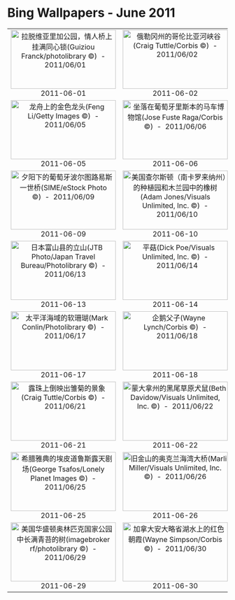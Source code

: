 # Bing Wallpapers - June 2011

| | | | |
|:-------------------------:|:-------------------------:|:-------------------------:|:-------------------------:|
| <a href="https://bing.ee123.net/img/cn/fhd/2011/06/01.jpg" target="_blank"><img src="https://bing.ee123.net/img/cn/fhd/2011/06/01.jpg" width="240" height="135" alt="拉脱维亚里加公园，情人桥上挂满同心锁(Guiziou Franck/photolibrary ©)  -  2011/06/01" title="拉脱维亚里加公园，情人桥上挂满同心锁(Guiziou Franck/photolibrary ©)  -  2011/06/01"></a><br>2011-06-01<br> | <a href="https://bing.ee123.net/img/cn/fhd/2011/06/02.jpg" target="_blank"><img src="https://bing.ee123.net/img/cn/fhd/2011/06/02.jpg" width="240" height="135" alt="俄勒冈州的哥伦比亚河峡谷(Craig Tuttle/Corbis ©)  -  2011/06/02" title="俄勒冈州的哥伦比亚河峡谷(Craig Tuttle/Corbis ©)  -  2011/06/02"></a><br>2011-06-02<br> | <a href="https://bing.ee123.net/img/cn/fhd/2011/06/03.jpg" target="_blank"><img src="https://bing.ee123.net/img/cn/fhd/2011/06/03.jpg" width="240" height="135" alt="澳大利亚爱丽斯泉附近的热气球(Jake Warga/DanitaDelimont.com ©)  -  2011/06/03" title="澳大利亚爱丽斯泉附近的热气球(Jake Warga/DanitaDelimont.com ©)  -  2011/06/03"></a><br>2011-06-03<br> | <a href="https://bing.ee123.net/img/cn/fhd/2011/06/04.jpg" target="_blank"><img src="https://bing.ee123.net/img/cn/fhd/2011/06/04.jpg" width="240" height="135" alt="巴西里约热内卢的瓜纳巴拉湾(SIME/eStock Photo ©)  -  2011/06/04" title="巴西里约热内卢的瓜纳巴拉湾(SIME/eStock Photo ©)  -  2011/06/04"></a><br>2011-06-04<br> |
| <a href="https://bing.ee123.net/img/cn/fhd/2011/06/05.jpg" target="_blank"><img src="https://bing.ee123.net/img/cn/fhd/2011/06/05.jpg" width="240" height="135" alt="龙舟上的金色龙头(Feng Li/Getty Images ©)  -  2011/06/05" title="龙舟上的金色龙头(Feng Li/Getty Images ©)  -  2011/06/05"></a><br>2011-06-05<br> | <a href="https://bing.ee123.net/img/cn/fhd/2011/06/06.jpg" target="_blank"><img src="https://bing.ee123.net/img/cn/fhd/2011/06/06.jpg" width="240" height="135" alt="坐落在葡萄牙里斯本的马车博物馆(Jose Fuste Raga/Corbis ©)  -  2011/06/06" title="坐落在葡萄牙里斯本的马车博物馆(Jose Fuste Raga/Corbis ©)  -  2011/06/06"></a><br>2011-06-06<br> | <a href="https://bing.ee123.net/img/cn/fhd/2011/06/07.jpg" target="_blank"><img src="https://bing.ee123.net/img/cn/fhd/2011/06/07.jpg" width="240" height="135" alt="兰花和螳螂(Francesco Tomasinelli/Visuals Unlimited, Inc. ©)  -  2011/06/07" title="兰花和螳螂(Francesco Tomasinelli/Visuals Unlimited, Inc. ©)  -  2011/06/07"></a><br>2011-06-07<br> | <a href="https://bing.ee123.net/img/cn/fhd/2011/06/08.jpg" target="_blank"><img src="https://bing.ee123.net/img/cn/fhd/2011/06/08.jpg" width="240" height="135" alt="水母(SSC/SuperStock ©)  -  2011/06/08" title="水母(SSC/SuperStock ©)  -  2011/06/08"></a><br>2011-06-08<br> |
| <a href="https://bing.ee123.net/img/cn/fhd/2011/06/09.jpg" target="_blank"><img src="https://bing.ee123.net/img/cn/fhd/2011/06/09.jpg" width="240" height="135" alt="夕阳下的葡萄牙波尔图路易斯一世桥(SIME/eStock Photo ©)  -  2011/06/09" title="夕阳下的葡萄牙波尔图路易斯一世桥(SIME/eStock Photo ©)  -  2011/06/09"></a><br>2011-06-09<br> | <a href="https://bing.ee123.net/img/cn/fhd/2011/06/10.jpg" target="_blank"><img src="https://bing.ee123.net/img/cn/fhd/2011/06/10.jpg" width="240" height="135" alt="美国查尔斯顿（南卡罗来纳州）的种植园和木兰园中的橡树(Adam Jones/Visuals Unlimited, Inc. ©)  -  2011/06/10" title="美国查尔斯顿（南卡罗来纳州）的种植园和木兰园中的橡树(Adam Jones/Visuals Unlimited, Inc. ©)  -  2011/06/10"></a><br>2011-06-10<br> | <a href="https://bing.ee123.net/img/cn/fhd/2011/06/11.jpg" target="_blank"><img src="https://bing.ee123.net/img/cn/fhd/2011/06/11.jpg" width="240" height="135" alt="在日本北海道拍摄到的金翅雀(Tohoku Color Agency/Japan Images/Getty Images ©)  -  2011/06/11" title="在日本北海道拍摄到的金翅雀(Tohoku Color Agency/Japan Images/Getty Images ©)  -  2011/06/11"></a><br>2011-06-11<br> | <a href="https://bing.ee123.net/img/cn/fhd/2011/06/12.jpg" target="_blank"><img src="https://bing.ee123.net/img/cn/fhd/2011/06/12.jpg" width="240" height="135" alt="从宇宙国际空间站拍到的太平洋上的日落(NASA - digital version copyright/Science Faction/Corbis ©)  -  2011/06/12" title="从宇宙国际空间站拍到的太平洋上的日落(NASA - digital version copyright/Science Faction/Corbis ©)  -  2011/06/12"></a><br>2011-06-12<br> |
| <a href="https://bing.ee123.net/img/cn/fhd/2011/06/13.jpg" target="_blank"><img src="https://bing.ee123.net/img/cn/fhd/2011/06/13.jpg" width="240" height="135" alt="日本富山县的立山(JTB Photo/Japan Travel Bureau/Photolibrary ©)  -  2011/06/13" title="日本富山县的立山(JTB Photo/Japan Travel Bureau/Photolibrary ©)  -  2011/06/13"></a><br>2011-06-13<br> | <a href="https://bing.ee123.net/img/cn/fhd/2011/06/14.jpg" target="_blank"><img src="https://bing.ee123.net/img/cn/fhd/2011/06/14.jpg" width="240" height="135" alt="平菇(Dick Poe/Visuals Unlimited, Inc. ©)  -  2011/06/14" title="平菇(Dick Poe/Visuals Unlimited, Inc. ©)  -  2011/06/14"></a><br>2011-06-14<br> | <a href="https://bing.ee123.net/img/cn/fhd/2011/06/15.jpg" target="_blank"><img src="https://bing.ee123.net/img/cn/fhd/2011/06/15.jpg" width="240" height="135" alt="美国德克萨斯州的沃斯堡现代美术馆(Wes Thompson/Corbis ©)  -  2011/06/15" title="美国德克萨斯州的沃斯堡现代美术馆(Wes Thompson/Corbis ©)  -  2011/06/15"></a><br>2011-06-15<br> | <a href="https://bing.ee123.net/img/cn/fhd/2011/06/16.jpg" target="_blank"><img src="https://bing.ee123.net/img/cn/fhd/2011/06/16.jpg" width="240" height="135" alt="在日本长野县拍摄到的大苇莺(JTB Photo/Japan Travel Bureau/Photolibrary ©)  -  2011/06/16" title="在日本长野县拍摄到的大苇莺(JTB Photo/Japan Travel Bureau/Photolibrary ©)  -  2011/06/16"></a><br>2011-06-16<br> |
| <a href="https://bing.ee123.net/img/cn/fhd/2011/06/17.jpg" target="_blank"><img src="https://bing.ee123.net/img/cn/fhd/2011/06/17.jpg" width="240" height="135" alt="太平洋海域的软珊瑚(Mark Conlin/Photolibrary ©)  -  2011/06/17" title="太平洋海域的软珊瑚(Mark Conlin/Photolibrary ©)  -  2011/06/17"></a><br>2011-06-17<br> | <a href="https://bing.ee123.net/img/cn/fhd/2011/06/18.jpg" target="_blank"><img src="https://bing.ee123.net/img/cn/fhd/2011/06/18.jpg" width="240" height="135" alt="企鹅父子(Wayne Lynch/Corbis ©)  -  2011/06/18" title="企鹅父子(Wayne Lynch/Corbis ©)  -  2011/06/18"></a><br>2011-06-18<br> | <a href="https://bing.ee123.net/img/cn/fhd/2011/06/19.jpg" target="_blank"><img src="https://bing.ee123.net/img/cn/fhd/2011/06/19.jpg" width="240" height="135" alt="日本北海道的泷上芝樱公园(JTB Photo/Japan Travel Bureau/Photolibrary ©)  -  2011/06/19" title="日本北海道的泷上芝樱公园(JTB Photo/Japan Travel Bureau/Photolibrary ©)  -  2011/06/19"></a><br>2011-06-19<br> | <a href="https://bing.ee123.net/img/cn/fhd/2011/06/20.jpg" target="_blank"><img src="https://bing.ee123.net/img/cn/fhd/2011/06/20.jpg" width="240" height="135" alt="夏蝉 -- Mike Price/Oxford Scientific(OSF)/Photolibrary ©)  -  2011/06/20" title="夏蝉 -- Mike Price/Oxford Scientific(OSF)/Photolibrary ©)  -  2011/06/20"></a><br>2011-06-20<br> |
| <a href="https://bing.ee123.net/img/cn/fhd/2011/06/21.jpg" target="_blank"><img src="https://bing.ee123.net/img/cn/fhd/2011/06/21.jpg" width="240" height="135" alt="露珠上倒映出雏菊的景象(Craig Tuttle/Corbis ©)  -  2011/06/21" title="露珠上倒映出雏菊的景象(Craig Tuttle/Corbis ©)  -  2011/06/21"></a><br>2011-06-21<br> | <a href="https://bing.ee123.net/img/cn/fhd/2011/06/22.jpg" target="_blank"><img src="https://bing.ee123.net/img/cn/fhd/2011/06/22.jpg" width="240" height="135" alt="蒙大拿州的黑尾草原犬鼠(Beth Davidow/Visuals Unlimited, Inc. ©)  -  2011/06/22" title="蒙大拿州的黑尾草原犬鼠(Beth Davidow/Visuals Unlimited, Inc. ©)  -  2011/06/22"></a><br>2011-06-22<br> | <a href="https://bing.ee123.net/img/cn/fhd/2011/06/23.jpg" target="_blank"><img src="https://bing.ee123.net/img/cn/fhd/2011/06/23.jpg" width="240" height="135" alt="英国康沃尔郡(SIME/eStock Photo ©)  -  2011/06/23" title="英国康沃尔郡(SIME/eStock Photo ©)  -  2011/06/23"></a><br>2011-06-23<br> | <a href="https://bing.ee123.net/img/cn/fhd/2011/06/24.jpg" target="_blank"><img src="https://bing.ee123.net/img/cn/fhd/2011/06/24.jpg" width="240" height="135" alt="厄瓜多尔加拉帕戈斯群岛上的红蟹(Gary Cralle/Getty Images ©)  -  2011/06/24" title="厄瓜多尔加拉帕戈斯群岛上的红蟹(Gary Cralle/Getty Images ©)  -  2011/06/24"></a><br>2011-06-24<br> |
| <a href="https://bing.ee123.net/img/cn/fhd/2011/06/25.jpg" target="_blank"><img src="https://bing.ee123.net/img/cn/fhd/2011/06/25.jpg" width="240" height="135" alt="希腊雅典的埃皮道鲁斯露天剧场(George Tsafos/Lonely Planet Images ©)  -  2011/06/25" title="希腊雅典的埃皮道鲁斯露天剧场(George Tsafos/Lonely Planet Images ©)  -  2011/06/25"></a><br>2011-06-25<br> | <a href="https://bing.ee123.net/img/cn/fhd/2011/06/26.jpg" target="_blank"><img src="https://bing.ee123.net/img/cn/fhd/2011/06/26.jpg" width="240" height="135" alt="旧金山的奥克兰海湾大桥(Marli Miller/Visuals Unlimited, Inc. ©)  -  2011/06/26" title="旧金山的奥克兰海湾大桥(Marli Miller/Visuals Unlimited, Inc. ©)  -  2011/06/26"></a><br>2011-06-26<br> | <a href="https://bing.ee123.net/img/cn/fhd/2011/06/27.jpg" target="_blank"><img src="https://bing.ee123.net/img/cn/fhd/2011/06/27.jpg" width="240" height="135" alt="雪花莲(CGS com/Flowerphotos Limited/age fotostock ©)  -  2011/06/27" title="雪花莲(CGS com/Flowerphotos Limited/age fotostock ©)  -  2011/06/27"></a><br>2011-06-27<br> | <a href="https://bing.ee123.net/img/cn/fhd/2011/06/28.jpg" target="_blank"><img src="https://bing.ee123.net/img/cn/fhd/2011/06/28.jpg" width="240" height="135" alt="美国佛罗里达州的比斯坎国家公园(Rapsodia/SuperStock ©)  -  2011/06/28" title="美国佛罗里达州的比斯坎国家公园(Rapsodia/SuperStock ©)  -  2011/06/28"></a><br>2011-06-28<br> |
| <a href="https://bing.ee123.net/img/cn/fhd/2011/06/29.jpg" target="_blank"><img src="https://bing.ee123.net/img/cn/fhd/2011/06/29.jpg" width="240" height="135" alt="美国华盛顿奥林匹克国家公园中长满青苔的树(imagebroker rf/photolibrary ©)  -  2011/06/29" title="美国华盛顿奥林匹克国家公园中长满青苔的树(imagebroker rf/photolibrary ©)  -  2011/06/29"></a><br>2011-06-29<br> | <a href="https://bing.ee123.net/img/cn/fhd/2011/06/30.jpg" target="_blank"><img src="https://bing.ee123.net/img/cn/fhd/2011/06/30.jpg" width="240" height="135" alt="加拿大安大略省湖水上的红色朝霞(Wayne Simpson/Corbis ©)  -  2011/06/30" title="加拿大安大略省湖水上的红色朝霞(Wayne Simpson/Corbis ©)  -  2011/06/30"></a><br>2011-06-30<br> |  |  |
